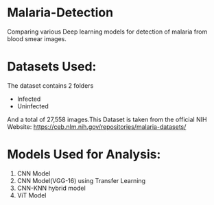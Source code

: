 # Malaria-Detection
Comparing various Deep learning models for detection of malaria from blood smear images.

# Datasets Used:
The dataset contains 2 folders
- Infected
- Uninfected

And a total of 27,558 images.This Dataset is taken from the official NIH Website: https://ceb.nlm.nih.gov/repositories/malaria-datasets/

# Models Used for Analysis:
1. CNN Model
2. CNN Model(VGG-16) using Transfer Learning
3. CNN-KNN hybrid model
4. ViT Model
